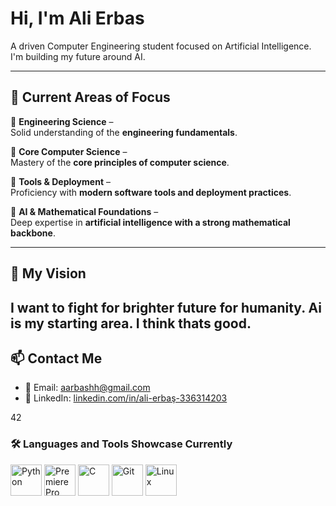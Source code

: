 # Hi, I'm Ali Erbas

 A driven Computer Engineering student focused on Artificial Intelligence.  
I'm building my future around AI.

---

## 🚀 Current Areas of Focus  

🔹 **Engineering Science** –  
Solid understanding of the **engineering fundamentals**.  

🔹 **Core Computer Science** –  
Mastery of the **core principles of computer science**.  

🔹 **Tools & Deployment** –  
Proficiency with **modern software tools and deployment practices**.  

🔹 **AI & Mathematical Foundations** –  
Deep expertise in **artificial intelligence with a strong mathematical backbone**.  

---

## 📡 My Vision

I want to fight for brighter future for humanity. Ai is my starting area. I think thats good.
---

## 📫 Contact Me

- 📧 Email: [aarbashh@gmail.com](mailto:aarbashh@gmail.com)  
- 💼 LinkedIn: [linkedin.com/in/ali-erbaş-336314203](https://www.linkedin.com/in/ali-erbaş-336314203)


42

### 🛠️ Languages and Tools Showcase Currently 

<p align="left">
  <img src="https://cdn.jsdelivr.net/gh/devicons/devicon/icons/python/python-original.svg" 
       alt="Python" width="50" height="50"/>
  <img src="https://cdn.jsdelivr.net/gh/devicons/devicon/icons/premierepro/premierepro-original.svg" 
       alt="Premiere Pro" width="50" height="50"/>
  <img src="https://cdn.jsdelivr.net/gh/devicons/devicon/icons/c/c-original.svg" 
       alt="C" width="50" height="50"/>
  <img src="https://cdn.jsdelivr.net/gh/devicons/devicon/icons/git/git-original.svg" 
       alt="Git" width="50" height="50"/>
  <img src="https://cdn.jsdelivr.net/gh/devicons/devicon/icons/linux/linux-original.svg" 
       alt="Linux" width="50" height="50"/>
</p>

